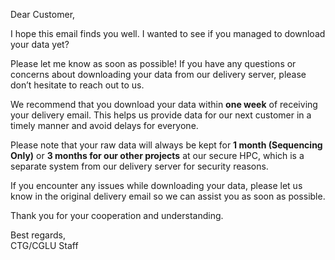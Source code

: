 Dear Customer,

I hope this email finds you well. I wanted to see if you managed to download your data yet? 

Please let me know as soon as possible! If you have any questions or concerns about downloading your data from our delivery server, please don’t hesitate to reach out to us.

We recommend that you download your data within **one week** of receiving your delivery email. This helps us provide data for our next customer in a timely manner and avoid delays for everyone.

Please note that your raw data will always be kept for **1 month (Sequencing Only)** or **3 months for our other projects** at our secure HPC, which is a separate system from our delivery server for security reasons.

If you encounter any issues while downloading your data, please let us know in the original delivery email so we can assist you as soon as possible.

Thank you for your cooperation and understanding.

Best regards,  
CTG/CGLU Staff